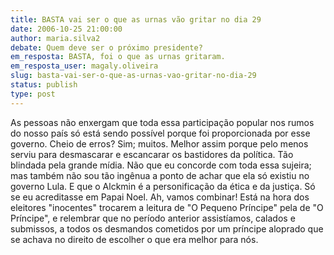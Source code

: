 ```yaml
---
title: BASTA vai ser o que as urnas vão gritar no dia 29
date: 2006-10-25 21:00:00
author: maria.silva2
debate: Quem deve ser o próximo presidente?
em_resposta: BASTA, foi o que as urnas gritaram.
em_resposta_user: magaly.oliveira
slug: basta-vai-ser-o-que-as-urnas-vao-gritar-no-dia-29
status: publish 
type: post
---
```


As pessoas não enxergam que toda essa participação popular nos rumos do nosso país só está sendo possível porque foi proporcionada por esse governo. Cheio de erros? Sim; muitos. Melhor assim porque pelo menos serviu para desmascarar e escancarar os bastidores da política. Tão blindada pela grande mídia.
Não que eu concorde com toda essa sujeira; mas também não sou tão ingênua a ponto de achar que ela só existiu no governo Lula. E que o Alckmin é a personificação da ética e da justiça. Só se eu acreditasse em Papai Noel. Ah, vamos combinar!
Está na hora dos eleitores "inocentes" trocarem a leitura de "O Pequeno Príncipe" pela de "O Príncipe", e relembrar que no período anterior assistíamos, calados e submissos, a todos os desmandos cometidos por um príncipe aloprado que se achava no direito de escolher o que era melhor para nós.
